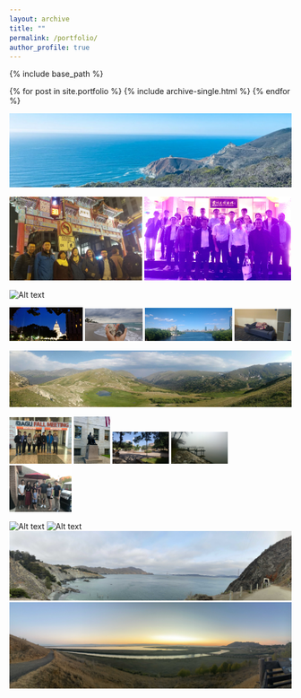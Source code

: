 ```yaml
---
layout: archive
title: ""
permalink: /portfolio/
author_profile: true
---
```


{% include base_path %}


{% for post in site.portfolio %}
  {% include archive-single.html %}
{% endfor %}

![Alt text](../images/WeChat_Image_20220502204953.jpg?raw=true "California Route 1")


<p float="left">
  <img src="../images/20181213_202332.jpg" width="47%" />
  <img src="../images/WeChat_Image_20230529172759.jpg" width="52%" />
</p>

![Alt text](../images/Zion.jpg?raw=true "Zion")

<p float="left">
  <img src="../images/Austin.jpg" width="26%" />
  <img src="../images/Florida.jpg" width="20.5%" />
  <img src="../images/Boston.jpg" width="31%" />
  <img src="../images/dajieda.jpg" width="20%" />
</p>

![Alt text](../images/RockyMountain.jpg?raw=true "Zion")

<p float="left">
  <img src="../images/AGU2015.JPG" width="22%" />
  <img src="../images/JohnHavard.jpg" width="13%" />
  <img src="../images/TAMU.jpg" width="20%" />
  <img src="../images/Chesapeake.jpg" width="20%" />
  <img src="../images/DrGaoHome2017.jpg" width="22%" />
</p>

![Alt text](../images/WeChat_Image_20230529175416.jpg?raw=true)
![Alt text](../images/WeChatImage_20230529210943.jpg?raw=true)
![Alt text](../images/WeChatImage_20230529211000.jpg?raw=true "Golden Gate Bridge")
![Alt text](../images/WeChatImage_20230529210950.jpg?raw=true "San Francisco Bay")

<!---
![Alt text](../images/WeChatImage_20230529210936.jpg?raw=true)
![Alt text](../images/WeChatImage_20230529210927.jpg?raw=true "Great Wall")

![Alt text](../images/Screenshot_2023-05-29_175739.png?raw=true "Timeline")
-->
